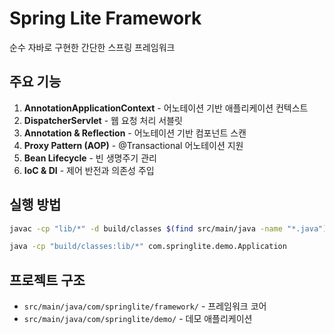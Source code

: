 # Spring Lite Framework

순수 자바로 구현한 간단한 스프링 프레임워크

## 주요 기능

1. **AnnotationApplicationContext** - 어노테이션 기반 애플리케이션 컨텍스트
2. **DispatcherServlet** - 웹 요청 처리 서블릿  
3. **Annotation & Reflection** - 어노테이션 기반 컴포넌트 스캔
4. **Proxy Pattern (AOP)** - @Transactional 어노테이션 지원
5. **Bean Lifecycle** - 빈 생명주기 관리
6. **IoC & DI** - 제어 반전과 의존성 주입

## 실행 방법

```bash
javac -cp "lib/*" -d build/classes $(find src/main/java -name "*.java")
```

```bash
java -cp "build/classes:lib/*" com.springlite.demo.Application
```

## 프로젝트 구조

- `src/main/java/com/springlite/framework/` - 프레임워크 코어
- `src/main/java/com/springlite/demo/` - 데모 애플리케이션 
